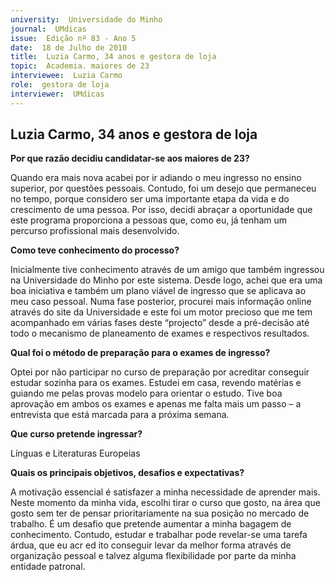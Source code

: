 ```yaml
---
university:  Universidade do Minho
journal:  UMdicas
issue:  Edição nº 83 - Ano 5
date:  18 de Julho de 2010
title:  Luzia Carmo, 34 anos e gestora de loja
topic:  Academia. maiores de 23
interviewee:  Luzia Carmo
role:  gestora de loja
interviewer:  UMdicas
--- 
```


## Luzia Carmo, 34 anos e gestora de loja 


**Por que razão decidiu candidatar-se aos maiores de 23?**

Quando era mais nova acabei por ir adiando o meu ingresso no ensino superior, por questões pessoais. Contudo, foi um desejo que permaneceu no tempo, porque considero ser uma importante etapa da vida e do crescimento de uma pessoa. Por isso, decidi abraçar a oportunidade que este programa proporciona a pessoas que, como eu, já tenham um percurso profissional mais desenvolvido.
 

**Como teve conhecimento do processo?**

Inicialmente tive conhecimento através de um amigo que também ingressou na Universidade do Minho por este sistema.
Desde logo, achei que era uma boa iniciativa e também um plano viável de ingresso que se aplicava ao meu caso pessoal. Numa fase posterior, procurei mais informação online através do site da Universidade e este foi um motor precioso que me tem acompanhado em várias fases deste “projecto”
desde a pré-decisão até todo o mecanismo de planeamento de exames e respectivos resultados.
 

**Qual foi o método de preparação para o exames de ingresso?**

Optei por não participar no curso de preparação por acreditar conseguir estudar sozinha para os exames.
Estudei em casa, revendo matérias e guiando me pelas provas modelo para orientar o estudo. Tive boa aprovação em ambos os exames e apenas me falta mais um passo – a entrevista que está marcada para a próxima semana.
 

**Que curso pretende ingressar?**

Línguas e Literaturas Europeias 


**Quais os principais objetivos, desafios e expectativas?**

A motivação essencial é satisfazer a minha necessidade de aprender mais.
Neste momento da minha vida, escolhi tirar o curso que gosto, na área que gosto sem ter de pensar prioritariamente na sua posição no mercado de trabalho. É um desafio que pretende aumentar a minha bagagem de conhecimento.
Contudo, estudar e trabalhar pode revelar-se uma tarefa árdua, que eu acr ed ito conseguir levar da melhor forma através de organização pessoal e talvez alguma flexibilidade por parte da minha entidade patronal.

